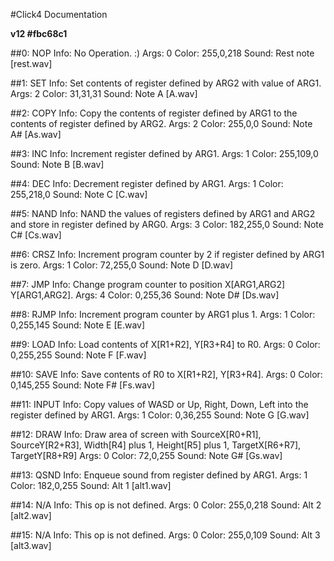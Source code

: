 #Click4 Documentation

__v12 #fbc68c1__

##0: NOP
Info: No Operation. :)
Args: 0
Color: 255,0,218
Sound: Rest note [rest.wav]

##1: SET
Info: Set contents of register defined by ARG2 with value of ARG1.
Args: 2
Color: 31,31,31
Sound: Note A [A.wav]

##2: COPY
Info: Copy the contents of register defined by ARG1 to the contents of register defined by ARG2.
Args: 2
Color: 255,0,0
Sound: Note A# [As.wav]

##3: INC
Info: Increment register defined by ARG1.
Args: 1
Color: 255,109,0
Sound: Note B [B.wav]

##4: DEC
Info: Decrement register defined by ARG1.
Args: 1
Color: 255,218,0
Sound: Note C [C.wav]

##5: NAND
Info: NAND the values of registers defined by ARG1 and ARG2 and store in register defined by ARG0.
Args: 3
Color: 182,255,0
Sound: Note C# [Cs.wav]

##6: CRSZ
Info: Increment program counter by 2 if register defined by ARG1 is zero.
Args: 1
Color: 72,255,0
Sound: Note D [D.wav]

##7: JMP
Info: Change program counter to position X[ARG1,ARG2] Y[ARG1,ARG2].
Args: 4
Color: 0,255,36
Sound: Note D# [Ds.wav]

##8: RJMP
Info: Increment program counter by ARG1 plus 1.
Args: 1
Color: 0,255,145
Sound: Note E [E.wav]

##9: LOAD
Info: Load contents of X[R1+R2], Y[R3+R4] to R0.
Args: 0
Color: 0,255,255
Sound: Note F [F.wav]

##10: SAVE
Info: Save contents of R0 to X[R1+R2], Y[R3+R4].
Args: 0
Color: 0,145,255
Sound: Note F# [Fs.wav]

##11: INPUT
Info: Copy values of WASD or Up, Right, Down, Left into the register defined by ARG1.
Args: 1
Color: 0,36,255
Sound: Note G [G.wav]

##12: DRAW
Info: Draw area of screen with SourceX[R0+R1], SourceY[R2+R3], Width[R4] plus 1, Height[R5] plus 1, TargetX[R6+R7], TargetY[R8+R9]
Args: 0
Color: 72,0,255
Sound: Note G# [Gs.wav]

##13: QSND
Info: Enqueue sound from register defined by ARG1.
Args: 1
Color: 182,0,255
Sound: Alt 1 [alt1.wav]

##14: N/A
Info: This op is not defined.
Args: 0
Color: 255,0,218
Sound: Alt 2 [alt2.wav]

##15: N/A
Info: This op is not defined.
Args: 0
Color: 255,0,109
Sound: Alt 3 [alt3.wav]

